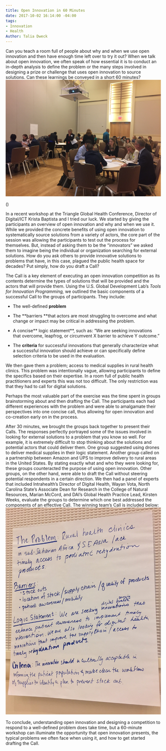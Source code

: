 ```yaml
---
title: Open Innovation in 60 Minutes
date: 2017-10-02 16:14:00 -04:00
tags:
- Innovation
- Health
Author: Talia Dweck
---
```


Can you teach a room full of people about why and when we use open innovation and then have enough time left over to try it out? When we talk about open innovation, we often speak of how essential it is to conduct an in-depth analysis to define the problem or the many steps involved in designing a prize or challenge that uses open innovation to source solutions. Can these learnings be conveyed in a short 60 minutes?![workshop.jpg](/uploads/workshop.jpg)

\(<!--more-->)

In a recent workshop at the Triangle Global Health Conference, Director of Digital/ICT Krista Baptista and I tried our luck. We started by giving the participants an overview of open innovation and why and when we use it.  While we provided the concrete benefits of using open innovation to systematically source solutions from a variety of actors, the core part of the session was allowing the participants to test out the process for themselves. But, instead of asking them to be the “innovators” we asked them to imagine being the individual or organization searching for external solutions. How do you ask others to provide innovative solutions to problems that have, in this case, plagued the public health space for decades? Put simply, how do you draft a Call?

The Call is a key element of executing an open innovation competition as its contents determine the types of solutions that will be provided and the actors that will provide them. Using the U.S. Global Development Lab’s *Tools for Innovation Programming,* we outlined the basic components of a successful Call to the groups of participants. They include:

* The well-defined **problem**

* The \*\*barriers \*\*that actors are most struggling to overcome and what change or impact may be critical in addressing the problem.

* A concise\*\* logic statement\*\*, such as: “We are seeking innovations that overcome, leapfrog, or circumvent X barrier to achieve Y outcome.”

* The **criteria** for successful innovations that generally characterize what a successful innovation should achieve or can specifically define selection criteria to be used in the evaluation.

We then gave them a problem; access to medical supplies in rural health clinics. This problem was intentionally vague, allowing participants to define the specifics based on their expertise. In a room full of public health practitioners and experts this was not too difficult. The only restriction was that they had to call for digital solutions.

Perhaps the most valuable part of the exercise was the time spent in groups brainstorming about and then drafting the Call. The participants each had different experiences with the problem and were able to amalgamate their perspectives into one concise call, thus allowing for open innovation and co-creation early on in the process.

After 30 minutes, we brought the groups back together to present their Calls. The responses perfectly portrayed some of the issues involved in looking for external solutions to a problem that you know so well. For example, it is extremely difficult to stop thinking about the solutions and potential actors that could deliver them. One group suggested using drones to deliver medical supplies in their logic statement. Another group called on a partnership between Amazon and UPS to improve delivery to rural areas in the United States. By stating exactly what and who they were looking for, these groups counteracted the purpose of using open innovation. Other groups, on the other hand, were able to draft the Call without steering potential respondents in a certain direction. We then had a panel of experts that included Intrahealth’s Director of Digital Health, Wayan Vota, North Carolina State’s Associate Dean for Research in the College of Natural Resources, Marian McCord, and DAI’s Global Health Practice Lead, Kirsten Weeks, evaluate the groups to determine which one best addressed the components of an effective Call. The winning team’s Call is included below:![poster2 .jpg](/uploads/poster2%20.jpg)

To conclude, understanding open innovation and designing a competition to respond to a well-defined problem does take time, but a 60-minute workshop can illuminate the opportunity that open innovation presents, the typical problems we often face when using it, and how to get started drafting the Call.